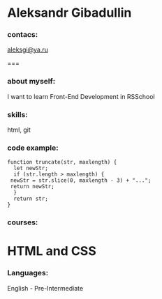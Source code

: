 # Aleksandr Gibadullin

### contacs:

aleksgi@ya.ru

===
### about myself:

 I want to learn Front-End Development in RSSchool

### skills:
html, git

### code example:
```
function truncate(str, maxlength) {
  let newStr;
  if (str.length > maxlength) {
 newStr = str.slice(0, maxlength - 3) + "...";
 return newStr;
  }
  return str;
}
```

### courses: 
 HTML and CSS
===
### Languages:
 English - Pre-Intermediate